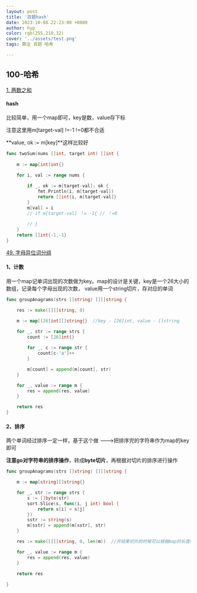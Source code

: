 ```yaml
---
layout: post
title: '百题hash'
date: 2023-10-08 22:23:00 +0800
author: hyp
color: rgb(255,210,32)
cover: '../assets/test.png'
tags: 算法 百题 哈希

---
```




## 100-哈希

[1. 两数之和](https://leetcode.cn/problems/two-sum/)

#### hash

比较简单，用一个map即可，key是数，value存下标

注意这里用m[target-val] !=-1 !=0都不合适

**value, ok := m[key]**这样比较好

```GO
func twoSum(nums []int, target int) []int {
    
    m := map[int]int{}

    for i, val := range nums {
        
        if _, ok := m[target-val]; ok {
            fmt.Println(i, m[target-val])
            return []int{i, m[target-val]}
        }
        m[val] = i
        // if m[target-val] ！= -1{ // ！=0
            
        // }
    }
    return []int{-1,-1}
}
```



[49. 字母异位词分组](https://leetcode.cn/problems/group-anagrams/)

#### 1、计数

用一个map记单词出现的次数做为key。map的设计是关键，key是一个26大小的数组，记录每个字母出现的次数， value用一个string切片，存对应的单词

```go
func groupAnagrams(strs []string) [][]string {

    res := make([][]string, 0)

    m := map[[26]int][]string{}  //key - [26]int, value - []string

    for _, str := range strs {
        count := [26]int{}
        
        for _, c := range str {
            count[c-'a']++
        }

        m[count] = append(m[count], str)
    }

    for _, value := range m {
        res = append(res, value)
    }

    return res
}
```

#### 2、排序

两个单词经过排序一定一样，基于这个做  --->把排序完的字符串作为map的key即可

**注意go对字符串的排序操作**，转成**byte切片**，再根据对切片的排序进行操作

```GO
func groupAnagrams(strs []string) [][]string {

    m := map[string][]string{}

    for _, str := range strs {
        s := []byte(str)
        sort.Slice(s, func(i, j int) bool {
            return s[i] < s[j]
        })
        sstr := string(s)
        m[sstr] = append(m[sstr], str)
    }

    res := make([][]string, 0, len(m))	//开结果切片的时候可以根据map的长度给一个初始的cap

    for _, value := range m {
        res = append(res, value)
    }

    return res
    
}
```

